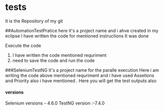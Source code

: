# tests
It is the Repository of my git

##AutomationTestPratice 
here it's a project name and i ahve created in my eclipse 
I have written the code for mentioned instructions
It was done 

Execute the code 
1. I have written the code mentioned requriment 
2. need to save the code and run the code 


###SeleniumTestNG
It's a project name for the paralle execution 
Here i am writing the code above mentioned requriment and i have used Assetions and Priority also i have mentioned .
Here you will get the test outputs also 

#### versions
Selenium versions - 4.6.0
TestNG version :-7.4.0 
